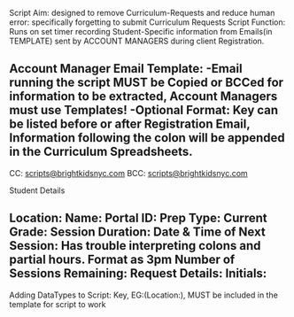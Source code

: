 Script Aim: designed to remove Curriculum-Requests and reduce human error: specifically forgetting to submit Curriculum Requests
Script Function: Runs on set timer recording Student-Specific information from Emails(in TEMPLATE) sent by ACCOUNT MANAGERS during client Registration.




Account Manager Email Template:
      -Email running the script MUST be Copied or BCCed for information to be extracted, Account Managers must use Templates!
      -Optional Format: Key can be listed before or after Registration Email, Information following the colon will be appended in the Curriculum Spreadsheets.
-------------------------------------------------------------------------------------------------
CC: scripts@brightkidsnyc.com
BCC: scripts@brightkidsnyc.com


Student Details

Location:
Name:
Portal ID:
Prep Type:
Current Grade:
Session Duration:
Date & Time of Next Session: Has trouble interpreting colons and partial hours. Format as 3pm
Number of Sessions Remaining:
Request Details:
Initials:
--------------------------------------------------------------------------------------------------




Adding DataTypes to Script: Key, EG:(Location:), MUST be included in the template for script to work
